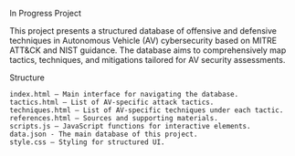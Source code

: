 In Progress Project

This project presents a structured database of offensive and defensive techniques in Autonomous Vehicle (AV) cybersecurity based on MITRE ATT&CK and NIST guidance. The database aims to comprehensively map tactics, techniques, and mitigations tailored for AV security assessments.

Structure 

    index.html – Main interface for navigating the database.
    tactics.html – List of AV-specific attack tactics.
    techniques.html – List of AV-specific techniques under each tactic.
    references.html – Sources and supporting materials.
    scripts.js – JavaScript functions for interactive elements.    
    data.json - The main database of this project.
    style.css – Styling for structured UI.
